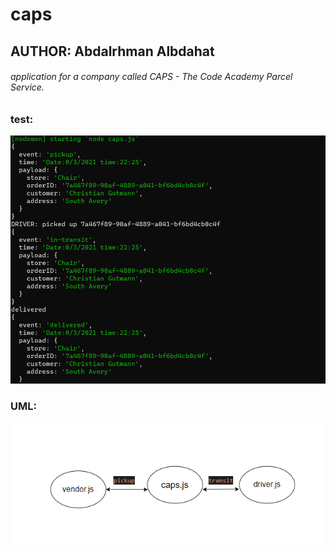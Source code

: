# caps

## AUTHOR: Abdalrhman Albdahat

######  application for a company called CAPS - The Code Academy Parcel Service. 


### test:
![test](./lab11.PNG)

### UML:
![UML](./uml11.PNG)